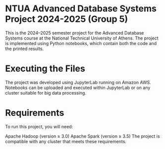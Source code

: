 # NTUA Advanced Database Systems Project 2024-2025 (Group 5)
This is the 2024–2025 semester project for the Advanced Database Systems course at the National Technical University of Athens. The project is implemented using Python notebooks, which contain both the code and the printed results.

# Executing the Files
The project was developed using JupyterLab running on Amazon AWS. Notebooks can be uploaded and executed within JupyterLab or on any cluster suitable for big data processing.

# Requirements
To run this project, you will need:

Apache Hadoop (version ≥ 3.0)
Apache Spark (version ≥ 3.5)
The project is compatible with any cluster that meets these requirements.
